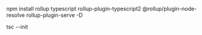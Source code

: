npm install rollup typescript rollup-plugin-typescript2 @rollup/plugin-node-resolve rollup-plugin-serve -D


tsc --init